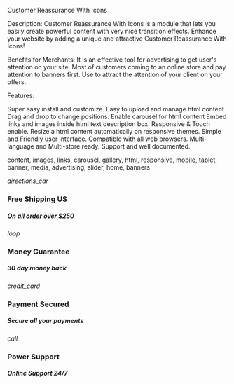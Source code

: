 Customer Reassurance With Icons

Description:
Customer Reassurance With Icons is a module that lets you easily create powerful content with very nice transition effects. Enhance your website by adding a unique and attractive Customer Reassurance With Icons!

Benefits for Merchants:
It is an effective tool for advertising to get user's attention on your site.
Most of customers coming to an online store and pay attention to banners first.
Use to attract the attention of your client on your offers.

Features:

Super easy install and customize.
Easy to upload and manage html content
Drag and drop to change positions.
Enable carousel for html content
Embed links and images inside html text description box.
Responsive & Touch enable.
Resize a html content automatically on responsive themes.
Simple and Friendly user interface.
Compatible with all web browsers.
Multi-language and Multi-store ready.
Support and well documented.

content, images, links, carousel, gallery, html, responsive, mobile, tablet, banner, media, advertising, slider, home, banners

<div class="box-icon"><i class="material-icons">directions_car</i></div>
<div class="box-content">
<h3>Free Shipping US</h3>
<h5>On all order over $250</h5>
</div>

<div class="box-icon"><i class="material-icons">loop</i></div>
<div class="box-content">
<h3>Money Guarantee</h3>
<h5>30 day money back</h5>
</div>

<div class="box-icon"><i class="material-icons">credit_card</i></div>
<div class="box-content">
<h3>Payment Secured</h3>
<h5>Secure all your payments</h5>
</div>

<div class="box-icon"><i class="material-icons">call</i></div>
<div class="box-content">
<h3>Power Support</h3>
<h5>Online Support 24/7</h5>
</div>
